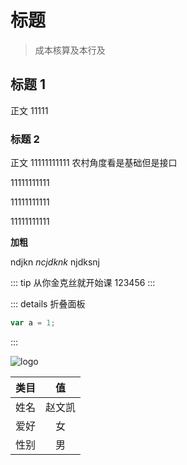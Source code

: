 # 标题

> 成本核算及本行及

## 标题 1

正文 11111

### 标题 2

正文 <span class="cor-tip">11111111111</span> <span class="cor-tip">农村角度看是基础但是接口</span>

<span class="cor-in">11111111111</span>

<span class="cor-da">11111111111</span>

<span class="cor-wa">11111111111</span>

**加粗**

ndjkn _ncjdknk_ njdksnj

::: tip 从你金克丝就开始课
123456
:::

::: details 折叠面板

```javascript
var a = 1;
```

:::

![logo](/assets/logo.png "这是头像")

| 类目 |   值   |
| ---- | :----: |
| 姓名 | 赵文凯 |
| 爱好 |   女   |
| 性别 |   男  |
